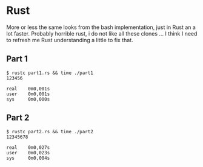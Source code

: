 # Rust

More or less the same looks from the bash implementation, just in Rust an a lot faster.
Probably horrible rust, i do not like all these clones ... I think I need to refresh me Rust understanding a little to fix that.

## Part 1

```
$ rustc part1.rs && time ./part1
123456

real    0m0,001s
user    0m0,001s
sys     0m0,000s

```

## Part 2

```
$ rustc part2.rs && time ./part2
12345678

real    0m0,027s
user    0m0,023s
sys     0m0,004s
```
